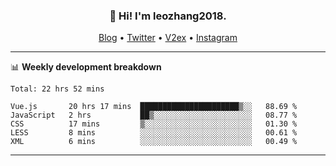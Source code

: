 <h3 align="center">👋 Hi! I'm leozhang2018.</h3>
<p align="center">
  <a href="https://leozhang2018.me">Blog</a> •
  <a href="https://twitter.com/leozhang2018">Twitter</a> •
  <a href="https://www.v2ex.com/member/leozhang">V2ex</a> •
  <a href="https://www.instagram.com/leozhanghere">Instagram</a>
</p>

-------

📊 **Weekly development breakdown**
<!--START_SECTION:waka-->
```text
Total: 22 hrs 52 mins

Vue.js       20 hrs 17 mins  ██████████████████████▒░░   88.69 % 
JavaScript   2 hrs           ██▒░░░░░░░░░░░░░░░░░░░░░░   08.77 % 
CSS          17 mins         ▒░░░░░░░░░░░░░░░░░░░░░░░░   01.30 % 
LESS         8 mins          ░░░░░░░░░░░░░░░░░░░░░░░░░   00.61 % 
XML          6 mins          ░░░░░░░░░░░░░░░░░░░░░░░░░   00.49 % 
```
<!--END_SECTION:waka-->
-------
